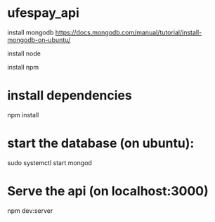 # ufespay_api

install mongodb https://docs.mongodb.com/manual/tutorial/install-mongodb-on-ubuntu/

install node

install npm

# install dependencies

npm install

# start the database (on ubuntu):

sudo systemctl start mongod

# Serve the api (on localhost:3000)

npm dev:server